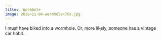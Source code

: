 ```yaml
---
title:  Wormhole
image: 2020-11-04-wormhole-70s.jpg
---
```

        
I must have biked into a wormhole. Or, more likely, someone has a vintage car habit. 


    
